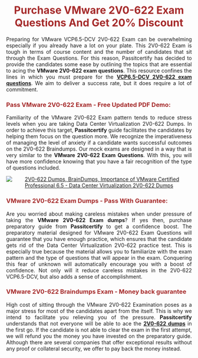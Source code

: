 <meta CHARSET="UTF-8"/>
<h1 style="color:brown;text-align:center;">Purchase VMware 2V0-622 Exam Questions And Get 20% Discount</h1>

<p style="text-align:justify">Preparing for VMware  VCP6.5-DCV 2V0-622 Exam can be overwhelming especially if you already have a lot on your plate. This 2V0-622 Exam is tough in terms of course content and the number of candidates that sit through the Exam Questions. For this reason, Passitcertify has decided to provide the candidates some ease by outlining the topics that are essential to acing the <strong>VMware 2V0-622 exam questions</strong>. This resource confines the lines in which you must prepare for the <a href="https://www.passitcertify.com/vmware/2v0-622-questions.html"><strong> VCP6.5-DCV 2V0-622 exam questions</strong></a>. We aim to deliver a success rate, but it does require a lot of commitment.</p>

<h3 style="color:brown;text-align:left;">Pass VMware 2V0-622 Exam - Free Updated PDF Demo:</h3>

<p style="text-align:justify">Familiarity of the VMware 2V0-622 Exam pattern tends to reduce stress levels when you are taking Data Center Virtualization 2V0-622 Dumps. In order to achieve this target, <strong>Passitcertify</strong> guide facilitates the candidates by helping them focus on the question more. We recognize the imperativeness of managing the level of anxiety if a candidate wants successful outcomes on the 2V0-622 Braindumps. Our mock exams are designed in a way that is very similar to the <strong>VMware 2V0-622 Exam Questions</strong>. With this, you will have more confidence knowing that you have a fair recognition of the type of questions included.</p>

<p style="text-align: center;"><a href="https://www.passitcertify.com/vmware/2v0-622-questions.html" rel="NOFOLLOW"><img alt="2V0-622 Dumps, BrainDumps, Importance of VMware Certified Professional 6.5 - Data Center Virtualization 2V0-622 Dumps" src="https://bit.ly/2ToUvun" /></a></p>

<h3 style="color:brown;text-align:left;">VMware 2V0-622 Exam Dumps - Pass With Guarantee:</h3>

<p style="text-align:justify">Are you worried about making careless mistakes when under pressure of taking the <strong>VMware 2V0-622 Exam dumps</strong>? If yes then, purchase preparatory guide from <strong>Passitcertify</strong> to get a confidence boost. The preparatory material designed for VMware 2V0-622 Exam Questions will guarantee that you have enough practice, which ensures that the candidate gets rid of the Data Center Virtualization 2V0-622 practice test. This is especially true because the material allows you to familiarize with the exam pattern and the type of questions that will appear in the exam. Conquering this fear of unknown will automatically encourage you with a boost of confidence. Not only will it reduce careless mistakes in the 2V0-622  VCP6.5-DCV, but also adds a sense of accomplishment.</p>

<h3 style="color:brown;text-align:left;">VMware 2V0-622 Braindumps Exam - Money back guarantee</h3>

<p style="text-align:justify">High cost of sitting through the VMware 2V0-622 Examination poses as a major stress for most of the candidates apart from the  itself. This is why we intend to facilitate you relieving you of the pressure. <strong>Passitcertify</strong> understands that not everyone will be able to ace the <strong><a href="https://www.passitcertify.com/vmware/2v0-622-questions.html">2V0-622 dumps</a></strong> in the first go. If the candidate is not able to clear the exam in the first attempt, we will refund you the money you have invested on the preparatory guide. Although there are several companies that offer exceptional results without any proof or collateral security, we offer to pay back the money instead.</p>
